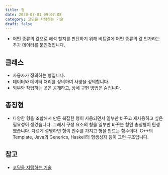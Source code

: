 ```yaml
---
title: 형
date: 2020-07-01 09:07:08
category: 코딩을 지탱하는 기술
draft: false
---
```


- 어떤 종류의 값으로 해석 할지를 판단하기 위해 비트열에 어떤 종류의 값 인가라는 추가 데이터를 붙인것입니다.

## 클래스

- 사용자가 정의하는 형입니다.
- 데이터와 데이터 처리를 정의하여 사양을 정의합니다.
- 외부와 작업하는 곳은 공개하고, 상세 구현 방법은 숨깁니다.

## 총칭형

- 다양한 형을 조합해서 만든 복잡한 형이 사용되면서 일부만 바꾸고 재사용하고 싶은 필요성이 생겼습니다. 그래서 구성 요소의 형을 일부만 바꾸는 형인 총칭형이 탄생했습니다. 다르게 설명하면 형이 인수를 가지고 형을 만드는 함수이다.
  C++의 Template, Java의 Generics, Haskell의 형생성자 등이 그런 구조입니다.

## 참고

- [코딩을 지탱하는 기술](https://peter-cho.gitbook.io/book/11/undefined-5#race-condition)

